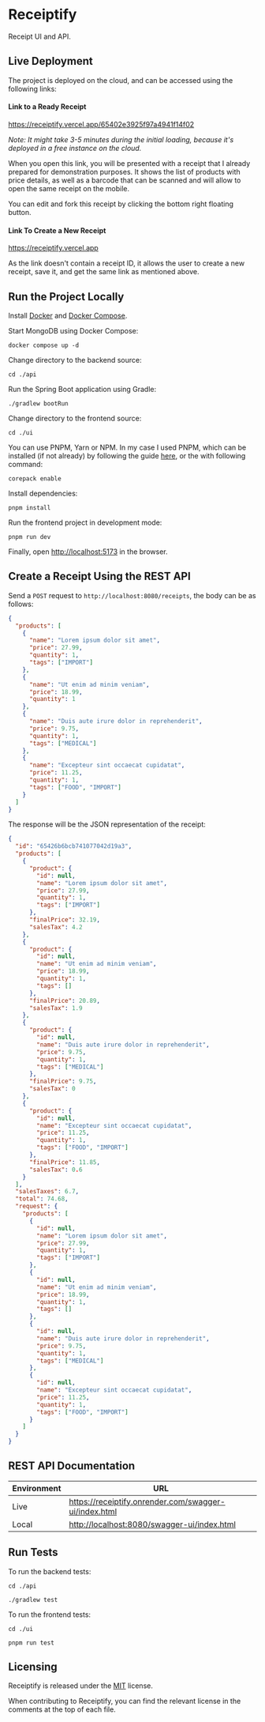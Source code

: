 # Receiptify

Receipt UI and API.

## Live Deployment

The project is deployed on the cloud, and can be accessed using the following links:

#### Link to a Ready Receipt

<https://receiptify.vercel.app/65402e3925f97a4941f14f02>

_Note: It might take 3-5 minutes during the initial loading, because it's deployed in a free instance on the cloud._

When you open this link, you will be presented with a receipt that I already prepared for demonstration purposes. It shows the list of products with price details, as well as a barcode that can be scanned and will allow to open the same receipt on the mobile.

You can edit and fork this receipt by clicking the bottom right floating button.

#### Link To Create a New Receipt

<https://receiptify.vercel.app>

As the link doesn't contain a receipt ID, it allows the user to create a new receipt, save it, and get the same link as mentioned above.

## Run the Project Locally

Install [Docker](https://docs.docker.com/get-docker) and [Docker Compose](https://docs.docker.com/compose/install).

Start MongoDB using Docker Compose:

```shell
docker compose up -d
```

Change directory to the backend source:

```shell
cd ./api
```

Run the Spring Boot application using Gradle:

```shell
./gradlew bootRun
```

Change directory to the frontend source:

```shell
cd ./ui
```

You can use PNPM, Yarn or NPM. In my case I used PNPM, which can be installed (if not already) by following the guide [here](https://pnpm.io/installation), or the with following command:

```shell
corepack enable
```

Install dependencies:

```shell
pnpm install
```

Run the frontend project in development mode:

```shell
pnpm run dev
```

Finally, open <http://localhost:5173> in the browser.

## Create a Receipt Using the REST API

Send a `POST` request to `http://localhost:8080/receipts`, the body can be as follows:

```json
{
  "products": [
    {
      "name": "Lorem ipsum dolor sit amet",
      "price": 27.99,
      "quantity": 1,
      "tags": ["IMPORT"]
    },
    {
      "name": "Ut enim ad minim veniam",
      "price": 18.99,
      "quantity": 1
    },
    {
      "name": "Duis aute irure dolor in reprehenderit",
      "price": 9.75,
      "quantity": 1,
      "tags": ["MEDICAL"]
    },
    {
      "name": "Excepteur sint occaecat cupidatat",
      "price": 11.25,
      "quantity": 1,
      "tags": ["FOOD", "IMPORT"]
    }
  ]
}
```

The response will be the JSON representation of the receipt:

```json
{
  "id": "65426b6bcb741077042d19a3",
  "products": [
    {
      "product": {
        "id": null,
        "name": "Lorem ipsum dolor sit amet",
        "price": 27.99,
        "quantity": 1,
        "tags": ["IMPORT"]
      },
      "finalPrice": 32.19,
      "salesTax": 4.2
    },
    {
      "product": {
        "id": null,
        "name": "Ut enim ad minim veniam",
        "price": 18.99,
        "quantity": 1,
        "tags": []
      },
      "finalPrice": 20.89,
      "salesTax": 1.9
    },
    {
      "product": {
        "id": null,
        "name": "Duis aute irure dolor in reprehenderit",
        "price": 9.75,
        "quantity": 1,
        "tags": ["MEDICAL"]
      },
      "finalPrice": 9.75,
      "salesTax": 0
    },
    {
      "product": {
        "id": null,
        "name": "Excepteur sint occaecat cupidatat",
        "price": 11.25,
        "quantity": 1,
        "tags": ["FOOD", "IMPORT"]
      },
      "finalPrice": 11.85,
      "salesTax": 0.6
    }
  ],
  "salesTaxes": 6.7,
  "total": 74.68,
  "request": {
    "products": [
      {
        "id": null,
        "name": "Lorem ipsum dolor sit amet",
        "price": 27.99,
        "quantity": 1,
        "tags": ["IMPORT"]
      },
      {
        "id": null,
        "name": "Ut enim ad minim veniam",
        "price": 18.99,
        "quantity": 1,
        "tags": []
      },
      {
        "id": null,
        "name": "Duis aute irure dolor in reprehenderit",
        "price": 9.75,
        "quantity": 1,
        "tags": ["MEDICAL"]
      },
      {
        "id": null,
        "name": "Excepteur sint occaecat cupidatat",
        "price": 11.25,
        "quantity": 1,
        "tags": ["FOOD", "IMPORT"]
      }
    ]
  }
}
```

## REST API Documentation

| Environment | URL                                                     |
| ----------- | ------------------------------------------------------- |
| Live        | <https://receiptify.onrender.com/swagger-ui/index.html> |
| Local       | <http://localhost:8080/swagger-ui/index.html>           |

## Run Tests

To run the backend tests:

```shell
cd ./api
```

```shell
./gradlew test
```

To run the frontend tests:

```shell
cd ./ui
```

```shell
pnpm run test
```

## Licensing

Receiptify is released under the [MIT](LICENSE) license.

When contributing to Receiptify, you can find the relevant license in the comments at the top of each file.
